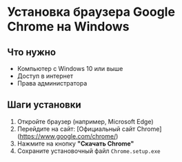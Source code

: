 # Установка браузера Google Chrome на Windows

## Что нужно

- Компьютер с Windows 10 или выше
- Доступ в интернет
- Права администратора

## Шаги установки

1. Откройте браузер (например, Microsoft Edge)
2. Перейдите на сайт: [Официальный сайт Chrome] (https://www.google.com/chrome/)
3. Нажмите на кнопку **"Скачать Chrome"**
4. Сохраните установочный файл `Chrome.setup.exe`
